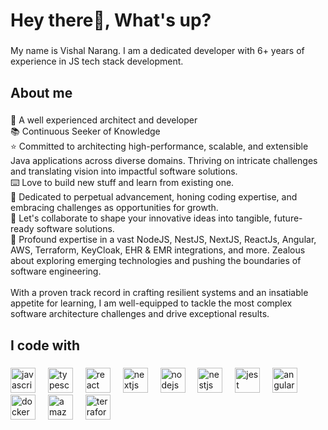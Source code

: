 <h1 align="left">Hey there👋, What's up?</h1>

###

<p align="left">My name is Vishal Narang. I am a dedicated developer with 6+ years of experience in JS tech stack development.</p>

###

<h2 align="left">About me</h2>

###

<p align="left">🚀 A well experienced architect and developer <br>📚 Continuous Seeker of Knowledge<br>⭐️ Committed to architecting high-performance, scalable, and extensible Java applications across diverse domains. Thriving on intricate challenges and translating vision into impactful software solutions.<br>⌨️ Love to build new stuff and learn from existing one.<br>🌱 Dedicated to perpetual advancement, honing coding expertise, and embracing challenges as opportunities for growth.<br>🤝 Let's collaborate to shape your innovative ideas into tangible, future-ready software solutions.<br>🔧 Profound expertise in a vast NodeJS, NestJS, NextJS, ReactJs, Angular, AWS, Terraform, KeyCloak, EHR & EMR integrations, and more. Zealous about exploring emerging technologies and pushing the boundaries of software engineering.<br><br>With a proven track record in crafting resilient systems and an insatiable appetite for learning, I am well-equipped to tackle the most complex software architecture challenges and drive exceptional results.</p>

###

<h2 align="left">I code with</h2>

###

<div align="left">
  <img src="https://cdn.jsdelivr.net/gh/devicons/devicon/icons/javascript/javascript-original.svg" height="40" alt="javascript logo"  />
  <img width="12" />
  <img src="https://cdn.jsdelivr.net/gh/devicons/devicon/icons/typescript/typescript-original.svg" height="40" alt="typescript logo"  />
  <img width="12" />
  <img src="https://cdn.jsdelivr.net/gh/devicons/devicon/icons/react/react-original.svg" height="40" alt="react logo"  />
  <img width="12" />
  <img src="https://cdn.jsdelivr.net/gh/devicons/devicon/icons/nextjs/nextjs-original.svg" height="40" alt="nextjs logo"  />
  <img width="12" />
  <img src="https://cdn.jsdelivr.net/gh/devicons/devicon/icons/nodejs/nodejs-original.svg" height="40" alt="nodejs logo"  />
  <img width="12" />
  <img src="https://cdn.jsdelivr.net/gh/devicons/devicon/icons/nestjs/nestjs-plain.svg" height="40" alt="nestjs logo"  />
  <img width="12" />
  <img src="https://cdn.jsdelivr.net/gh/devicons/devicon/icons/jest/jest-plain.svg" height="40" alt="jest logo"  />
  <img width="12" />
  <img src="https://cdn.jsdelivr.net/gh/devicons/devicon/icons/angularjs/angularjs-original.svg" height="40" alt="angularjs logo"  />
  <img width="12" />
  <img src="https://cdn.jsdelivr.net/gh/devicons/devicon/icons/docker/docker-original.svg" height="40" alt="docker logo"  />
  <img width="12" />
  <img src="https://cdn.jsdelivr.net/gh/devicons/devicon/icons/amazonwebservices/amazonwebservices-original.svg" height="40" alt="amazonwebservices logo"  />
  <img width="12" />
  <img src="https://cdn.jsdelivr.net/gh/devicons/devicon/icons/terraform/terraform-original.svg" height="40" alt="terraform logo"  />
</div>

###

